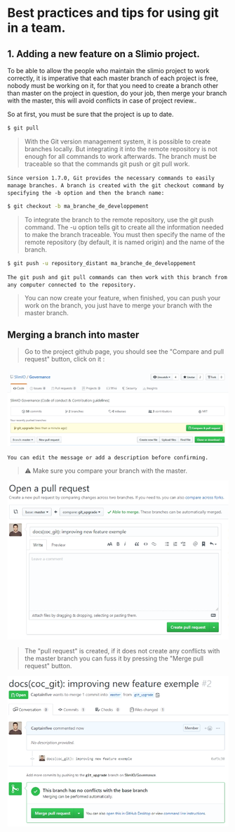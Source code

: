 
# Best practices and tips for using git in a team.

## 1. Adding a new feature on a Slimio project.

To be able to allow the people who maintain the slimio project to work correctly, it is imperative that each master branch of each project is free, nobody must be working on it, for that you need to create a branch other than master on the project in question, do your job, then merge your branch with the master, this will avoid conflicts in case of project review..

So at first, you must be sure that the project is up to date.

```bash
$ git pull
```

>With the Git version management system, it is possible to create branches locally. But integrating it into the remote repository is not enough for all commands to work afterwards. The branch must be traceable so that the commands git push or git pull work.

`Since version 1.7.0, Git provides the necessary commands to easily manage branches. A branch is created with the git checkout command by specifying the -b option and then the branch name:`

````bash
$ git checkout -b ma_branche_de_developpement
````

>To integrate the branch to the remote repository, use the git push command. The -u option tells git to create all the information needed to make the branch traceable. You must then specify the name of the remote repository (by default, it is named origin) and the name of the branch.

````bash
$ git push -u repository_distant ma_branche_de_developpement
````

`The git push and git pull commands can then work with this branch from any computer connected to the repository.`

>You can now create your feature, when finished, you can push your work on the branch, you just have to merge your branch with the master branch.

## Merging a branch into master

>Go to the project github page, you should see the "Compare and pull request" button, click on it :

<p align="left">
<img src="../images/git/pull_request.png" width="650">
</p>

`You can edit the message or add a description before confirming.`

>⚠️ Make sure you compare your branch with the master.

<p align="left">
<img src="../images/git/pull_request_tab.png" width="650">
</p>

>The "pull request" is created, if it does not create any conflicts with the master branch you can fuss it by pressing the "Merge pull request" button.

<p align="left">
<img src="../images/git/auto_merge.png" width="650">
</p>
